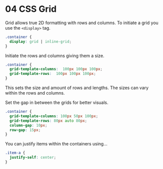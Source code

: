 # 04 CSS Grid
Grid allows true 2D formatting with rows and columns.
To initiate a grid you use the `<display>` tag.

```css
.container {
  display: grid | inline-grid;
}
```
Initiate the rows and columns giving them a size.

```css
.container {
  grid-template-columns:  100px 100px 100px;
  grid-template-rows:  100px 100px 100px;
}
```

This sets the size and amount of rows and lengths. The sizes can vary within the rows and columns.

Set the gap in between the grids for better visuals.

```CSS
.container {
  grid-template-columns: 100px 50px 100px;
  grid-template-rows: 80px auto 80px; 
  column-gap: 10px;
  row-gap: 15px;
}
```
You can justify items within the containers using...

```css
.item-a {
  justify-self: center;
}
```